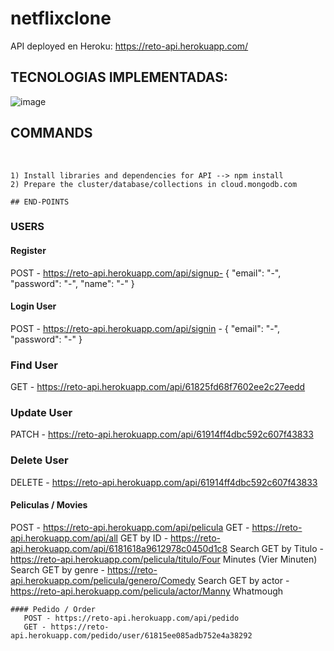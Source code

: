 # netflixclone

API deployed en Heroku: https://reto-api.herokuapp.com/

## TECNOLOGIAS IMPLEMENTADAS:
![image](https://user-images.githubusercontent.com/16636086/138780246-dc69ba86-c111-42e6-8079-35ffeba723f9.png)

## COMMANDS
<br>

```
1) Install libraries and dependencies for API --> npm install
2) Prepare the cluster/database/collections in cloud.mongodb.com

## END-POINTS

```
### USERS

  #### Register
  POST - https://reto-api.herokuapp.com/api/signup- { "email": "-", "password": "-", "name": "-" }

  #### Login User
  POST - https://reto-api.herokuapp.com/api/signin - { "email": "-",  "password": "-" }

  ### Find User
  GET - https://reto-api.herokuapp.com/api/61825fd68f7602ee2c27eedd

  ### Update User
  PATCH - https://reto-api.herokuapp.com/api/61914ff4dbc592c607f43833

  ### Delete User
  DELETE - https://reto-api.herokuapp.com/api/61914ff4dbc592c607f43833

#### Peliculas / Movies
  POST - https://reto-api.herokuapp.com/api/pelicula
  GET - https://reto-api.herokuapp.com/api/all
  GET by ID - https://reto-api.herokuapp.com/api/6181618a9612978c0450d1c8
  Search GET by Titulo - https://reto-api.herokuapp.com/pelicula/titulo/Four Minutes (Vier Minuten)
  Search GET by genre - https://reto-api.herokuapp.com/pelicula/genero/Comedy
  Search GET by actor - https://reto-api.herokuapp.com/pelicula/actor/Manny Whatmough

```
#### Pedido / Order
   POST - https://reto-api.herokuapp.com/api/pedido
   GET - https://reto-api.herokuapp.com/pedido/user/61815ee085adb752e4a38292

```
